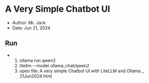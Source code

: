 # A Very Simple Chatbot UI
- Author: Mr. Jack
- Date: Jun 21, 2024

## Run
- 1. ollama run qwen2
  2. litellm --model ollama_chat/qwen2
  3. open file: A very simple Chatbot UI with LiteLLM and Ollama _ 21Jun2024.html
